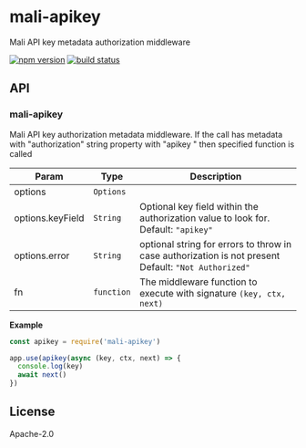 # mali-apikey

Mali API key metadata authorization middleware

[![npm version](https://img.shields.io/npm/v/mali-apikey.svg?style=flat-square)](https://www.npmjs.com/package/mali-apikey)
[![build status](https://img.shields.io/travis/malijs/apikey/master.svg?style=flat-square)](https://travis-ci.org/malijs/apikey)

## API

<a name="module_mali-apikey"></a>

### mali-apikey
Mali API key authorization metadata middleware.
If the call has metadata with "authorization" string property with "apikey <key>" then specified function is called


| Param | Type | Description |
| --- | --- | --- |
| options | <code>Options</code> |  |
| options.keyField | <code>String</code> | Optional key field within the authorization value to look for. Default: <code>"apikey"</code> |
| options.error | <code>String</code> | optional string for errors to throw in case authorization is not present                               Default: <code>"Not Authorized"</code> |
| fn | <code>function</code> | The middleware function to execute with signature <code>(key, ctx, next)</code> |

**Example**  

```js
const apikey = require('mali-apikey')

app.use(apikey(async (key, ctx, next) => {
  console.log(key)
  await next()
})
```

## License

  Apache-2.0
